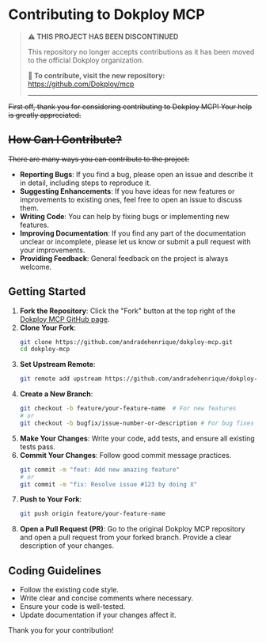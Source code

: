# Contributing to Dokploy MCP

> **⚠️ THIS PROJECT HAS BEEN DISCONTINUED**
>
> This repository no longer accepts contributions as it has been moved to the official Dokploy organization.
>
> **📍 To contribute, visit the new repository:** https://github.com/Dokploy/mcp
>
> ---

~~First off, thank you for considering contributing to Dokploy MCP! Your help is greatly appreciated.~~

## ~~How Can I Contribute?~~

~~There are many ways you can contribute to the project:~~

*   **Reporting Bugs**: If you find a bug, please open an issue and describe it in detail, including steps to reproduce it.
*   **Suggesting Enhancements**: If you have ideas for new features or improvements to existing ones, feel free to open an issue to discuss them.
*   **Writing Code**: You can help by fixing bugs or implementing new features.
*   **Improving Documentation**: If you find any part of the documentation unclear or incomplete, please let us know or submit a pull request with your improvements.
*   **Providing Feedback**: General feedback on the project is always welcome.

## Getting Started

1.  **Fork the Repository**: Click the "Fork" button at the top right of the [Dokploy MCP GitHub page](https://github.com/andradehenrique/dokploy-mcp).
2.  **Clone Your Fork**:
    ```sh
    git clone https://github.com/andradehenrique/dokploy-mcp.git
    cd dokploy-mcp
    ```
3.  **Set Upstream Remote**:
    ```sh
    git remote add upstream https://github.com/andradehenrique/dokploy-mcp.git
    ```
4.  **Create a New Branch**:
    ```sh
    git checkout -b feature/your-feature-name  # For new features
    # or
    git checkout -b bugfix/issue-number-or-description # For bug fixes
    ```
5.  **Make Your Changes**: Write your code, add tests, and ensure all existing tests pass.
6.  **Commit Your Changes**: Follow good commit message practices.
    ```sh
    git commit -m "feat: Add new amazing feature"
    # or
    git commit -m "fix: Resolve issue #123 by doing X"
    ```
7.  **Push to Your Fork**:
    ```sh
    git push origin feature/your-feature-name
    ```
8.  **Open a Pull Request (PR)**: Go to the original Dokploy MCP repository and open a pull request from your forked branch. Provide a clear description of your changes.

## Coding Guidelines

*   Follow the existing code style.
*   Write clear and concise comments where necessary.
*   Ensure your code is well-tested.
*   Update documentation if your changes affect it.

Thank you for your contribution!
